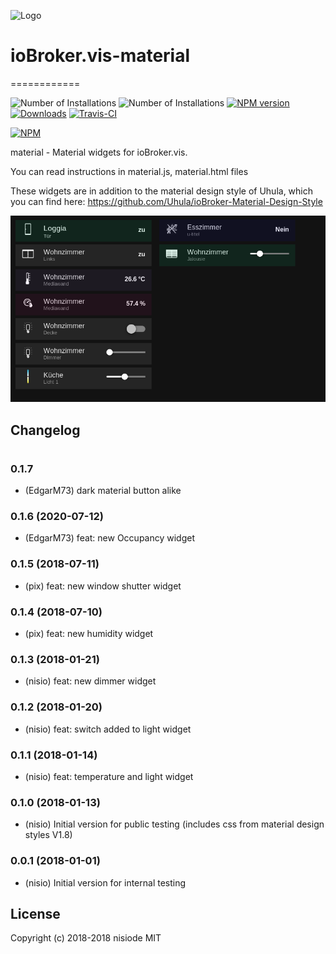 ![Logo](admin/material.png)
# ioBroker.vis-material
============

![Number of Installations](http://iobroker.live/badges/vis-material-installed.svg) ![Number of Installations](http://iobroker.live/badges/vis-material-stable.svg) [![NPM version](http://img.shields.io/npm/v/iobroker.vis-material.svg)](https://www.npmjs.com/package/iobroker.vis-material)
[![Downloads](https://img.shields.io/npm/dm/iobroker.vis-material.svg)](https://www.npmjs.com/package/iobroker.vis-material)
[![Travis-CI](http://img.shields.io/travis/nisiode/ioBroker.vis-material/master.svg)](https://travis-ci.org/nisiode/ioBroker.vis-material)

[![NPM](https://nodei.co/npm/iobroker.vis-material.png?downloads=true)](https://nodei.co/npm/iobroker.vis-material/)


material - Material widgets for ioBroker.vis.

You can read instructions in material.js, material.html files

These widgets are in addition to the material design style of Uhula, which you can find here:
https://github.com/Uhula/ioBroker-Material-Design-Style


![Example](img/widgets.png)


## Changelog

#
### 0.1.7
- (EdgarM73) dark material button alike

### 0.1.6 (2020-07-12)
- (EdgarM73) feat: new Occupancy widget

### 0.1.5 (2018-07-11)
- (pix) feat: new window shutter widget

### 0.1.4 (2018-07-10)
- (pix) feat: new humidity widget

### 0.1.3 (2018-01-21)
- (nisio) feat: new dimmer widget

### 0.1.2 (2018-01-20)
- (nisio) feat: switch added to light widget

### 0.1.1 (2018-01-14)
- (nisio) feat: temperature and light widget

### 0.1.0 (2018-01-13)
- (nisio) Initial version for public testing (includes css from material design styles V1.8)

### 0.0.1 (2018-01-01)
- (nisio) Initial version for internal testing

## License
 Copyright (c) 2018-2018 nisiode
 MIT
